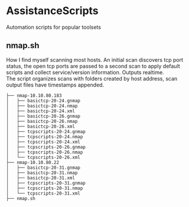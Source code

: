 # AssistanceScripts
Automation scripts for popular toolsets

## nmap.sh
How I find myself scanning most hosts. An initial scan discovers tcp port status, the open tcp ports are passed to a second scan to apply default scripts and collect service/version information. Outputs realtime.<br>
The script organizes scans with folders created by host address, scan output files have timestamps appended.

```
├── nmap-10.10.80.183
│   ├── basictcp-20-24.gnmap
│   ├── basictcp-20-24.nmap
│   ├── basictcp-20-24.xml
│   ├── basictcp-20-26.gnmap
│   ├── basictcp-20-26.nmap
│   ├── basictcp-20-26.xml
│   ├── tcpscripts-20-24.gnmap
│   ├── tcpscripts-20-24.nmap
│   ├── tcpscripts-20-24.xml
│   ├── tcpscripts-20-26.gnmap
│   ├── tcpscripts-20-26.nmap
│   └── tcpscripts-20-26.xml
├── nmap-10.10.80.22
│   ├── basictcp-20-31.gnmap
│   ├── basictcp-20-31.nmap
│   ├── basictcp-20-31.xml
│   ├── tcpscripts-20-31.gnmap
│   ├── tcpscripts-20-31.nmap
│   └── tcpscripts-20-31.xml
├── nmap.sh
```
